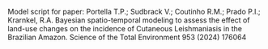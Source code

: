 
Model script for paper: Portella T.P.; Sudbrack V.; Coutinho R.M.; Prado P.I.; Krarnkel, R.A. Bayesian spatio-temporal modeling to assess the effect of land-use changes on the incidence of Cutaneous Leishmaniasis in the Brazilian Amazon.  Science of the Total Environment 953 (2024) 176064
